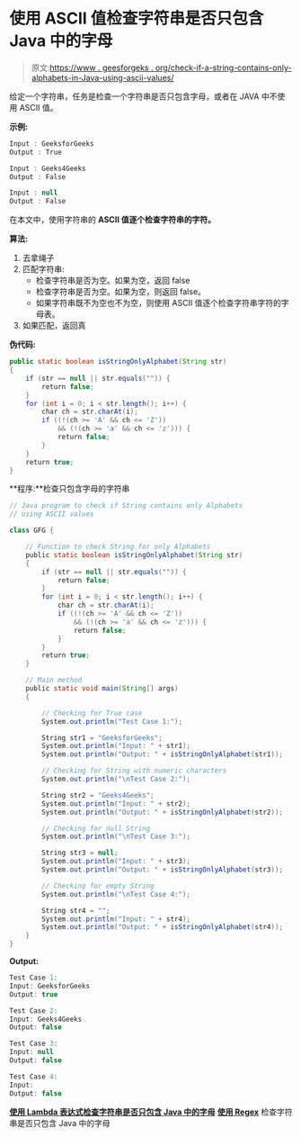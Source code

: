 # 使用 ASCII 值检查字符串是否只包含 Java 中的字母

> 原文:[https://www . geesforgeks . org/check-if-a-string-contains-only-alphabets-in-Java-using-ascii-values/](https://www.geeksforgeeks.org/check-if-a-string-contains-only-alphabets-in-java-using-ascii-values/)

给定一个字符串，任务是检查一个字符串是否只包含字母，或者在 JAVA 中不使用 ASCII 值。

**示例:**

```java
Input : GeeksforGeeks
Output : True

Input : Geeks4Geeks
Output : False

Input : null
Output : False

```

在本文中，使用字符串的 **ASCII 值逐个检查字符串的字符。**

**算法:**

1.  去拿绳子
2.  匹配字符串:
    *   检查字符串是否为空。如果为空，返回 false
    *   检查字符串是否为空。如果为空，则返回 false。
    *   如果字符串既不为空也不为空，则使用 ASCII 值逐个检查字符串字符的字母表。
3.  如果匹配，返回真

**伪代码:**

```java
public static boolean isStringOnlyAlphabet(String str)
{
    if (str == null || str.equals("")) {
        return false;
    }
    for (int i = 0; i < str.length(); i++) {
        char ch = str.charAt(i);
        if ((!(ch >= 'A' && ch <= 'Z'))
            && (!(ch >= 'a' && ch <= 'z'))) {
            return false;
        }
    }
    return true;
}
```

**程序:**检查只包含字母的字符串

```java
// Java program to check if String contains only Alphabets
// using ASCII values

class GFG {

    // Function to check String for only Alphabets
    public static boolean isStringOnlyAlphabet(String str)
    {
        if (str == null || str.equals("")) {
            return false;
        }
        for (int i = 0; i < str.length(); i++) {
            char ch = str.charAt(i);
            if ((!(ch >= 'A' && ch <= 'Z'))
                && (!(ch >= 'a' && ch <= 'z'))) {
                return false;
            }
        }
        return true;
    }

    // Main method
    public static void main(String[] args)
    {

        // Checking for True case
        System.out.println("Test Case 1:");

        String str1 = "GeeksforGeeks";
        System.out.println("Input: " + str1);
        System.out.println("Output: " + isStringOnlyAlphabet(str1));

        // Checking for String with numeric characters
        System.out.println("\nTest Case 2:");

        String str2 = "Geeks4Geeks";
        System.out.println("Input: " + str2);
        System.out.println("Output: " + isStringOnlyAlphabet(str2));

        // Checking for null String
        System.out.println("\nTest Case 3:");

        String str3 = null;
        System.out.println("Input: " + str3);
        System.out.println("Output: " + isStringOnlyAlphabet(str3));

        // Checking for empty String
        System.out.println("\nTest Case 4:");

        String str4 = "";
        System.out.println("Input: " + str4);
        System.out.println("Output: " + isStringOnlyAlphabet(str4));
    }
}
```

**Output:**

```java
Test Case 1:
Input: GeeksforGeeks
Output: true

Test Case 2:
Input: Geeks4Geeks
Output: false

Test Case 3:
Input: null
Output: false

Test Case 4:
Input: 
Output: false

```

**[使用 Lambda 表达式检查字符串是否只包含 Java 中的字母](https://www.geeksforgeeks.org/check-if-a-string-contains-only-alphabets-in-java-using-lambda-expression/)**
**[使用 Regex](https://www.geeksforgeeks.org/check-if-a-string-contains-only-alphabets-in-java-using-regex/)** 检查字符串是否只包含 Java 中的字母